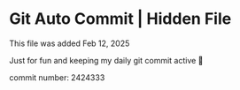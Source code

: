 # Git Auto Commit | Hidden File

This file was added Feb 12, 2025

Just for fun and keeping my daily git commit active 🤪

commit number: 2424333
